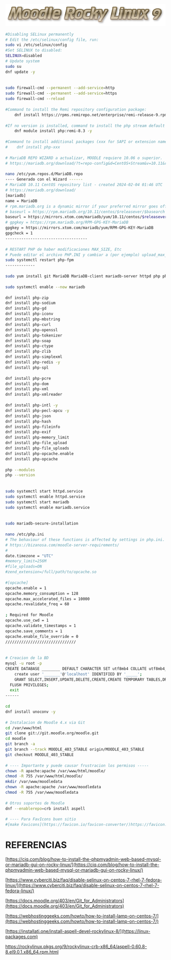 ![moodlerl9.png](https://github.com/PFLC/moodle/blob/main/images/moodlerl9.png)



```bash
#Disabling SELinux permanently
# Edit the /etc/selinux/config file, run:
sudo vi /etc/selinux/config
#Set SELINUX to disabled:
SELINUX=disabled
# Update system
sudo su
dnf update -y


sudo firewall-cmd --permanent --add-service=http
sudo firewall-cmd --permanent --add-service=https
sudo firewall-cmd --reload

#Command to install the Remi repository configuration package:
    dnf install https://rpms.remirepo.net/enterprise/remi-release-9.rpm -y

#If no version is installed, command to install the php stream default profile:
    dnf module install php:remi-8.3 -y

#Command to install additional packages (xxx for SAPI or extension name):
#    dnf install php-xxx

# MariaDB REPO WIZARD a actualizar, MOODLE requiere 10.06 o superior.
# https://mariadb.org/download/?t=repo-config&d=CentOS+Stream&v=10.11&r_m=xtom_fre

nano /etc/yum.repos.d/MariaDB.repo
---- Generado con el Wizard ------
# MariaDB 10.11 CentOS repository list - created 2024-02-04 01:46 UTC
# https://mariadb.org/download/
[mariadb]
name = MariaDB
# rpm.mariadb.org is a dynamic mirror if your preferred mirror goes offline. See https://mariadb.org/mirrorbits/ for details.
# baseurl = https://rpm.mariadb.org/10.11/centos/$releasever/$basearch
baseurl = https://mirrors.xtom.com/mariadb/yum/10.11/centos/$releasever/$basearch
# gpgkey = https://rpm.mariadb.org/RPM-GPG-KEY-MariaDB
gpgkey = https://mirrors.xtom.com/mariadb/yum/RPM-GPG-KEY-MariaDB
gpgcheck = 1
------------------------------------

# RESTART PHP de haber modificaciones MAX_SIZE, Etc
# Puede editar el archivo PHP.INI y cambiar a (por ejemplo) upload_max_filesize = 1000M , post_max_size = 1000M y max_execution_time = 600 .
sudo systemctl restart php-fpm
-------------

sudo yum install git MariaDB MariaDB-client mariadb-server httpd php php-mysql php-gd php-ldap php-odbc php-pear php-xml php-xmlrpc php-mbstring php-snmp php-soap -y

sudo systemctl enable --now mariadb

dnf install php-zip
dnf install php-sodium
dnf install php-gd
dnf install php-iconv
dnf install php-mbstring
dnf install php-curl
dnf install php-openssl
dnf install php-tokenizer
dnf install php-soap
dnf install php-ctype
dnf install php-zlib
dnf install php-simplexml
dnf install php-redis -y
dnf install php-spl

dnf install php-pcre
dnf install php-dom
dnf install php-xml
dnf install php-xmlreader

dnf install php-intl -y
dnf install php-pecl-apcu -y
dnf install php-json
dnf install php-hash
dnf install php-fileinfo
dnf install php-exif
dnf install php-memory_limit
dnf install php-file_upload
dnf install php-file_uploads
dnf install php-opcache.enable
dnf install php-opcache

php --modules
php --version


sudo systemctl start httpd.service
sudo systemctl enable httpd.service
sudo systemctl start mariadb
sudo systemctl enable mariadb.service


sudo mariadb-secure-installation 

nano /etc/php.ini
# The behaviour of these functions is affected by settings in php.ini.
# https://bizanosa.com/moodle-server-requirements/
#
date.timezone = "UTC"  
#memory_limit=256M
#file_uploads=ON
#zend_extension=/full/path/to/opcache.so

#[opcache]
opcache.enable = 1
opcache.memory_consumption = 128
opcache.max_accelerated_files = 10000
opcache.revalidate_freq = 60

; Required for Moodle
opcache.use_cwd = 1
opcache.validate_timestamps = 1
opcache.save_comments = 1
opcache.enable_file_override = 0
///////////////////////////////


# Creacion de la BD
mysql -u root -p
CREATE DATABASE ________ DEFAULT CHARACTER SET utf8mb4 COLLATE utf8mb4_unicode_ci;
    create user '_______'@'localhost' IDENTIFIED BY '_____';
    GRANT SELECT,INSERT,UPDATE,DELETE,CREATE,CREATE TEMPORARY TABLES,DROP,INDEX,ALTER ON ________.* TO '______'@'localhost';
  FLUSH PRIVILEGES;
  exit
------

cd
dnf install unoconv -y

# Instalacion de Moodle 4.x via Git
cd /var/www/html
git clone git://git.moodle.org/moodle.git
cd moodle
git branch -a
git branch --track MOODLE_403_STABLE origin/MOODLE_403_STABLE 
git checkout MOODLE_403_STABLE         

# ---- Importante y puede causar frustracion los permisos -----
chown -R apache:apache /var/www/html/moodle/
chmod -R 755 /var/www/html/moodle/
mkdir /var/www/moodledata
chown -R apache:apache /var/www/moodledata
chmod -R 755 /var/www/moodledata

# Otros soportes de Moodle
dnf --enablerepo=crb install aspell

# ---- Para FavIcons buen sitio 
#[make Favicons](https://favicon.io/favicon-converter/)https://favicon.io/favicon-converter/


```

# REFERENCIAS
[https://ciq.com/blog/how-to-install-the-phpmyadmin-web-based-mysql-or-mariadb-gui-on-rocky-linux/](https://ciq.com/blog/how-to-install-the-phpmyadmin-web-based-mysql-or-mariadb-gui-on-rocky-linux/)

[https://www.cyberciti.biz/faq/disable-selinux-on-centos-7-rhel-7-fedora-linux/](https://www.cyberciti.biz/faq/disable-selinux-on-centos-7-rhel-7-fedora-linux/)

[https://docs.moodle.org/403/en/Git_for_Administrators](https://docs.moodle.org/403/en/Git_for_Administrators)

[https://webhostinggeeks.com/howto/how-to-install-lamp-on-centos-7/](https://webhostinggeeks.com/howto/how-to-install-lamp-on-centos-7/)

[https://installati.one/install-aspell-devel-rockylinux-8/](https://linux-packages.com)

https://rockylinux.pkgs.org/9/rockylinux-crb-x86_64/aspell-0.60.8-8.el9.0.1.x86_64.rpm.html


